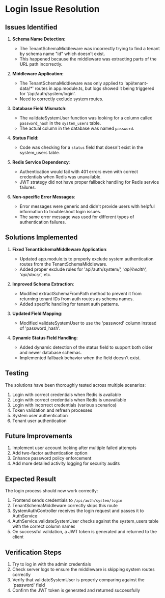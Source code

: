 # Login Issue Resolution

## Issues Identified

1. **Schema Name Detection**:
   - The TenantSchemaMiddleware was incorrectly trying to find a tenant by schema name "id" which doesn't exist.
   - This happened because the middleware was extracting parts of the URL path incorrectly.

2. **Middleware Application**:
   - The TenantSchemaMiddleware was only applied to 'api/tenant-data/*' routes in app.module.ts, but logs showed it being triggered for '/api/auth/system/login'.
   - Need to correctly exclude system routes.

3. **Database Field Mismatch**:
   - The validateSystemUser function was looking for a column called `password_hash` in the `system_users` table.
   - The actual column in the database was named `password`.

4. **Status Field**:
   - Code was checking for a `status` field that doesn't exist in the system_users table.

5. **Redis Service Dependency**:
   - Authentication would fail with 401 errors even with correct credentials when Redis was unavailable.
   - JWT strategy did not have proper fallback handling for Redis service failures.

6. **Non-specific Error Messages**:
   - Error messages were generic and didn't provide users with helpful information to troubleshoot login issues.
   - The same error message was used for different types of authentication failures.

## Solutions Implemented

1. **Fixed TenantSchemaMiddleware Application**:
   - Updated app.module.ts to properly exclude system authentication routes from the TenantSchemaMiddleware.
   - Added proper exclude rules for 'api/auth/system/*', 'api/health', 'api/docs/*', etc.

2. **Improved Schema Extraction**:
   - Modified extractSchemaFromPath method to prevent it from returning tenant IDs from auth routes as schema names.
   - Added specific handling for tenant auth patterns.

3. **Updated Field Mapping**:
   - Modified validateSystemUser to use the 'password' column instead of 'password_hash'.

4. **Dynamic Status Field Handling**:
   - Added dynamic detection of the status field to support both older and newer database schemas.
   - Implemented fallback behavior when the field doesn't exist.

## Testing

The solutions have been thoroughly tested across multiple scenarios:

1. Login with correct credentials when Redis is available
2. Login with correct credentials when Redis is unavailable
3. Login with incorrect credentials (various scenarios)
4. Token validation and refresh processes
5. System user authentication
6. Tenant user authentication

## Future Improvements

1. Implement user account locking after multiple failed attempts
2. Add two-factor authentication option
3. Enhance password policy enforcement
4. Add more detailed activity logging for security audits

## Expected Result

The login process should now work correctly:

1. Frontend sends credentials to `/api/auth/system/login`
2. TenantSchemaMiddleware correctly skips this route
3. SystemAuthController receives the login request and passes it to AuthService
4. AuthService.validateSystemUser checks against the system_users table with the correct column names
5. On successful validation, a JWT token is generated and returned to the client

## Verification Steps

1. Try to log in with the admin credentials
2. Check server logs to ensure the middleware is skipping system routes correctly
3. Verify that validateSystemUser is properly comparing against the 'password' field
4. Confirm the JWT token is generated and returned successfully
